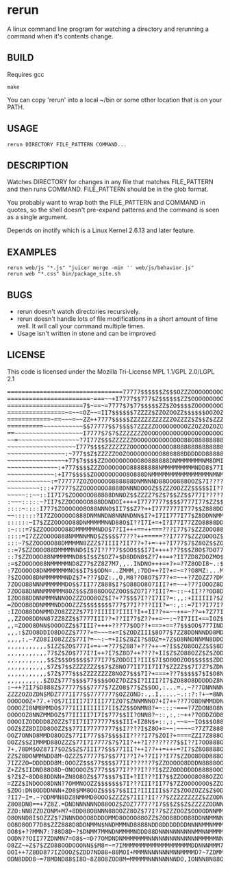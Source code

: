# rerun 
A linux command line program for watching a directory and rerunning a command
when it's contents change.

## BUILD
Requires gcc

    make

You can copy 'rerun' into a local ~/bin or some other location that is on your PATH.

## USAGE
    rerun DIRECTORY FILE_PATTERN COMMAND...

## DESCRIPTION
Watches  DIRECTORY  for  changes  in any file that matches FILE_PATTERN and then runs COMMAND. FILE_PATTERN should be in the glob format.

You probably want to wrap both the FILE_PATTERN and COMMAND in quotes, so  the  shell doesn't pre-expand patterns and the command is seen as a single argument.

Depends on inotify which is a Linux Kernel 2.6.13 and later feature.

## EXAMPLES
    rerun web/js "*.js" "juicer merge -min '' web/js/behavior.js"
    rerun web "*.css" bin/package_site.sh

## BUGS 
 * rerun doesn't watch directories recursively.
 * rerun doesn't handle lots of file modifications in a short amount of time well. It will call your command multiple times.
 * Usage isn't written in stone and can be improved


## LICENSE
This code is licensed under the Mozilla Tri-License MPL 1.1/GPL 2.0/LGPL 2.1

<pre>
================================77777$$$$$$Z$$$OZZZOOOOOOOOOOOOOOZZ7++++++++++++
=======================~===~~+I7777$$777$Z$$$$$$ZZ$OOOOOOOOOOOOOOOOZZ7===+++++++
=====================7$~==~=7777$7$77$$$$$ZZ$ZO$$$$ZOOOOOOOOOOOOOOOOOO$+=+====++
================~=~~=OZ~~=II7$$$$$$7ZZZZ$ZZOZOOZZ$$$$$$OOZOZOOOOOOOZZOOZ?+=+====
============~==~~~=~~ZZ++7777$$$$$ZZZZZZZZZZZZOZZZZ$Z$$Z$ZZZOOOOOOOOZOOOZ?======
==========~~~~~~~~~~~$$77777$$7$$$$7ZZZZZOOOOOOOOOZZOZZOZOZOZOOOOOOOZZOOOZ?=====
==~~~~~~~~~~~~~~~~~~~I7777$7$7$ZZZZZZZOOOOOOOOOOOOOOOOOOOOOOOOOOOOOOO$ZOOOO=====
~~=~~~~~~~~~~~~~~~~~?7I77Z$$$ZZZZZZOOOOOOOOOOOOOO88O8888888888888888OOZOOOO?====
~~~~~~~~~~~~~~~~~~~I777$$$$ZZZZZZZOOOOOOOOOOOO8888888888888888888888OOOOOOO$====
~~~~~~~~~~~~~~~~:~777$$Z$ZZZZZOOZOOOOOOOOOO888888DDDDDD888888888888888OOOOO$====
~~~~~~~~~~~~~~~~+77$7$$$$ZZOOOOOOOOOO8O888888DNMMMMMMMNM8DMIZNNN8OO88888OOO$~===
~~~~~~~~~~~~~~:+777$$$$ZZZOOOOOOOO88888888NMMMMMMMMMNDD8$77I??78MMND88O88OO+~===
~~~~~~~~~~~~~:+I77$$$$$ZOOOOOOOOO8O888DNMMMMMMMMMMMMMMMMNMNMMMMMMMMMMNN8O8O==~~~
~~~~~~~~~~~~:=777777ZOZOOOOOO888888DNMNNND88OOO888OOZ$7I?????I7ZZ8DNMMMMNOO~~~~~
~~~~~~~~~:::+77777$ZZOOOOOOO8888DNNNDOOOZ$$ZZZOOZZZ$$$$$II????I77ZZO8MMMMMD~~~~~
~~~~~::~~::II7I7$ZOOOOOO88888DNNOZ$$ZZZZ7$Z$7$$ZZ$$777I?????III7777$ZOMMMMMI~~~~
:~~~:::::~?II7$ZZOOOOOO888DDNDOI++++I7777777$$$$7777I77$ZZ$$$$$$77777$DMMMMN=~~~
::::~::::I777$ZOOOOOO8O88NNNO$II7$$Z7?++I7777777I777$$Z888DDD8DDD888OZZNMMMN7~~~
~~::::::?I7ZZOOOOOO888DNMNNDN8NNNNDNN$I?+I7II777I77$Z8DDNNMMMMMMMMMMMM8OMMMM7~~~
::::::~I7$ZZZOOOOO88DNMMMMMNND88O$I??I7I+=+I?I77I77ZZO8888DDNNMNMMMMMMN8NMMM$~~~
:~:::=7$ZZOOOOOO88DMMMMMMNDO$7?II+++==++===???I77$7$ZZZOOO88OZ$7$Z$ONMNDDMMNN~~~
::::=I7ZZZOOOO888NMMNNMND$Z$$$$77???++=====??I7777$ZZZOOOOZ$$77II77Z8NND8NMMN~~~
:::~7$ZZOOOOO88DMMMMN8ZZZ$7IIII?II77?+?+=~++?I777$7$Z8OZ$$ZO888OOOOZODDDODNMN~~~
::=7$ZZOOOO88DMMMMNND$I$7I????7$$OO$$$I7I++++??7$$$Z8O$7DO77?~?88DDDD888ZONMN~~~
::7$ZZOOOO88NMMMMMND8$I$$Z$OZ7+$D8DDN8$Z?7++=+?II7ZD8ZDOZMO$I$8MNNDNND8OZZDMN~:~
:=$ZOOOOO88NMMMMMND8Z77$ZZ8Z7M7,,..INDNO+++=+?+=?7Z8ODI8~.:$=..INNNNNN8OZZ8NN=::
:7ZOOOOO8DNMMMMMMNO$$I7$$ODN=..ZMMM,:7DD++?I?+=~=??O8MZ:...MNM==IDDN88ZZOOZNN+::
?$ZOOOO8DNMMMMMMNDZ$7+??7$DZ:.,O,M8??O8O7$77?+=~~+?7ZOZZ7?DMNO?7$N8O$$I7ZZZN7D=:
7ZOOO88NNNMMMMMMDO$$7II77Z888$I?$O88DO8O7III?+=~~+?7?IOOOZ8DD8ZDNNO7I??I$ZODD8::
7ZOO88DNNNMMMMMM8OZ$$$Z888OOOZZOO$$ZO7I??III?=~::~+II???OD8DOOZ777?+++??7ZZOO7::
IZOO88DDNNMMMNNNOOZZZOOO8OZ$I?+?7$$$7I??I7II?=:,,:+IIIIII?$ZZ$I+=~~~++??7$ZZ$I::
=ZOOO88DDNMMMNDDOOZZZ$$$$$$$$777$77I????III?=~:,::=7I?7I77I?++++??+++?II$$ZOO?::
:IZOO88DDNMMDZO8ZZZZ$77I?IIIII?IIII?I++II??+=~~++=~??=+7Z77I?+=~~~~=+?I7$ZZOO7::
,,ZZOO8DDNN87ZZ8ZZ$$7777III??+??II77$Z??++=~~:~?I7III+==IOZ$7II?++==++I7$ZOOOZ?:
,,=ZOOO8DNN$OOOOZZ$$7III?++++???77$OD??+===+==?7$$$OO$777INDO$7I7????I77ZZOOO$I:
,,,:$ZOO8DDIO8DOZZ$777?+=~~~=+=I$ZODZIII$8O77$7ZZ8DDNNNDD8MDZ$$$$7I77$ZZOOOOO$?:
,,,,:,~7ZO8IIO8ZZZ$77I?=~~:~=+II$Z8ZI?$8DZ=+7Z$O8NNDNNMN8DDO$$$$$$$7ZOO888888OI:
,,,,,,,,,,,$IZZ$ZO$777I+=+~=?77$Z88?+???++~=?I$$ZO8OOZZ$$$8DOZZOZZZZO88D8DD888$:
,,,,,,,,,,,77$Z$ZO$777I?I++?I7$Z8D7++????+II$Z$ZO88OZZ$Z$ZOD8ZZOOOOODDDDDDDD88$~
,,,,,,,,,,,$$Z$$$O$$$$$777I77$ZODOII?III$7I$O8OOZOO$$$$$$ZDDD8OO888DDNNDNND888$$
,,,,,,,,,,,$7Z$7$$ZZZZZZZ$$7$Z8NO77II7II7II7$ZZZZ$$7I7Z7$ZDNNDDDDDDDNNNDDDDD8DZ8
,,,,,,,,,,,$7Z$777$$$ZZZZZZZZ8NOZ7$$$7I?+===+??7$$$$$7$I$O8NNNDDDDDNDDDDNND888$,
,,,,,,,,,.$ZOZ$777$$$$77$$$$OOZ7DZZ$I?IIII?I7$ZO88O8DDDDDZ8NMNDNDDDDDDDDDDD888ON
:~++?II7$D888Z$77777$$$7777$7ZZO8$77$Z$$OO,:...=.,~??7DNNNNNMNDNDDDDDDDDDDD88DO+
ZZZZOZOZDN$MDZ777II77$$7777777$OZZOND:.,.I.....~.::?:?+~=8NNNNN888DD8DDDDDDDD88O
OOOOOOZ+?7.+?O$7IIIII7I7III77IZO7$ZNNMNNO7+I7++??77O8DNMMDDN8888O8DDDDDDDDDDDD8N
OOOOZI8NM8MMDO$777IIIIIIIII7II$ZZ$$ONMN8?=~:::~===?7ZDON8O8NZO8O88DDDDDDDDDDDDII
OOOOOZ8NNZMMDOZ$77IIIII7I7I$777$$II?ONN8?~::,:,:~++?7ODDZOD8OOO88DDDDDDDDDDDDDD?
OOOOIZODDDD8ZOZZ$7II7II777777$$$III+IZ8N$+::,:,~~=~~IO$$$O88OZO88DDDDDDDDDDDDDOZ
OOZ$ZZ8DIDD8OOZZ$$77II77777777$$I????I$Z8O+=~~:~~~~=?7Z7Z888ZO8DDDDDDDDDDDDDDD88
OOZ7ONND8MMDO8OOZ$77II777$$7$$$$II????I77$ZOI?+====ZZI7Z888OOO8DDNDDDDDDDDDDDNMD
OOZZ$$ZIMMMD88OZZZ$77I7I7777$7$7II?++?I???????7$$I??I7OO888OOO8DDNDDDDDDDNNDNMNN
7+,78DM$OZ87I7$OZ$$Z$7III77$$$77III?++I??++=+++=?I7$Z8O8888OO8DNDNDNDDDNNNNNO$MM
ZZ$Z8DONMMNDD8M~OZZZ$77777$7$$77I??I?+?7II??I77$ZZOO8DDD888OO8DDDNDDDDNNNNNOMMON
7IZZZO=DDDDDD8M:OOOZZ$$$77$$$$77II??????7$ZZOOOOO8DDDN8888OOODDDNNDDNDNNNNNZDNNZ
Z+ZZ$IIDND88O8D~ONOOOOZ$777$$$77I????I???I$ZZZODDDDDD8888OOOODDNNDDDNNNNNM8O8NNO
$?Z$Z~8DD88DDNN+ZN8O8OZ$$77$$$7$II+?II???II7$$ZZOOOO8O88OZZO8DDNNDDDNNNNMNZO8DMM
=ZZZ$INDOOO8DNN?7OMMNOOZZ$$$$$$$7I???III?II77$7ZZOOOOOOO$ZZODDNNNNNNNNNM$O88DDND
$ZOO:DN8ODDDNNN+ZO8$MM8OOZ$$$$7$$III?IIIIII$$7Z$ZOOZOZZ$Z$ODNNNNNNNNNMDN8N=+?I7D
?II7~I=.~?ODMMN8DZ8NMMMD8OOO$ZZZZ$7III?II??7$ZZZZZZZZZ$ZZODNNNNNNNNMMDOO$MD888Z7
Z8O8DN8==+7Z8Z.=DNDNNNNNND88OOZ$ZOZ7777??I7$$$Z$$Z$ZZZZZODNNNNNNNMMM88O8?NNZOZZ$
ZZO:NN8ZZOZONM+M7+8DD88O8NNN88OOZZ8OZ$77I?7$ZZZOOZ$OOOODNNMMNNNMMMNN=OOO~8DO$8OI
O8ONND8I$OZZZ$?ZNNNDOOO8DDDOMMD8OOOO88OZZ$ZOO88DOO88DDNNMMNNNNMMMMNN=8O88+~Z7,=$
OO8D8OD77D8$ZZZ888D8DDNMMN$NNDMMMND8888NDD8DDDDDDDNNNNMMNMMMMMMNDNMNZDDMMMMNNNNN
OO8$+??MMN7:?88D8D~?$DNMM7MMNDNMMMMNDDD88DNNNNNNNNNNMMNNMMMMMN88DNDMDDZNMMMNDN$8
OODN??OII77ZDNMN7=O8$~=D?7OMDNDNMMMMMMMNNNNNNNNNNNNNNMMMMMNNNMM8+I=ZM8ZMMNNDN.~Z
O8ZZ~+Z$7$ZZO88OODOOONN$$M8=~=7IMMMMMMMMMMMMMMMMMMMDDNNNMMM7DI7N8OO8MM8ZMMNIM?+=
OOI++7Z8DD877IZOOOZ$ZDD7ND88+88MOI+MMMNNNNNNNMNNMMMMD7~7ZDMM88ND7$$ODO+NMNZ78?+=
ODN8DDD8~=78MDND88$I8D~8Z8O8ZOD8M=MMMMMNNNNNNNNDO,IONNN8N88O$:?8O+7O8$+NN8$Z8+++
                                                             via GlassGiant.com
</pre>
